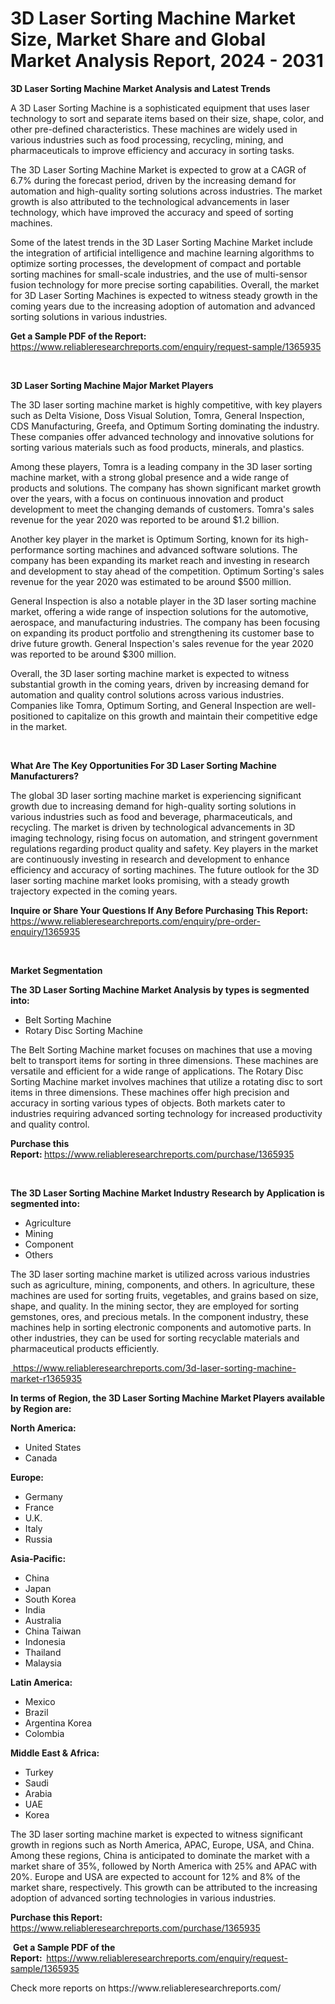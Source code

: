 <p><h1>3D Laser Sorting Machine Market Size, Market Share and Global Market Analysis Report, 2024 - 2031</h1></p><p><strong>3D Laser Sorting Machine Market Analysis and Latest Trends</strong></p>
<p><p>A 3D Laser Sorting Machine is a sophisticated equipment that uses laser technology to sort and separate items based on their size, shape, color, and other pre-defined characteristics. These machines are widely used in various industries such as food processing, recycling, mining, and pharmaceuticals to improve efficiency and accuracy in sorting tasks.</p><p>The 3D Laser Sorting Machine Market is expected to grow at a CAGR of 6.7% during the forecast period, driven by the increasing demand for automation and high-quality sorting solutions across industries. The market growth is also attributed to the technological advancements in laser technology, which have improved the accuracy and speed of sorting machines.</p><p>Some of the latest trends in the 3D Laser Sorting Machine Market include the integration of artificial intelligence and machine learning algorithms to optimize sorting processes, the development of compact and portable sorting machines for small-scale industries, and the use of multi-sensor fusion technology for more precise sorting capabilities. Overall, the market for 3D Laser Sorting Machines is expected to witness steady growth in the coming years due to the increasing adoption of automation and advanced sorting solutions in various industries.</p></p>
<p><strong>Get a Sample PDF of the Report:&nbsp;</strong> <a href="https://www.reliableresearchreports.com/enquiry/request-sample/1365935">https://www.reliableresearchreports.com/enquiry/request-sample/1365935</a></p>
<p>&nbsp;</p>
<p><strong>3D Laser Sorting Machine Major Market Players</strong></p>
<p><p>The 3D laser sorting machine market is highly competitive, with key players such as Delta Visione, Doss Visual Solution, Tomra, General Inspection, CDS Manufacturing, Greefa, and Optimum Sorting dominating the industry. These companies offer advanced technology and innovative solutions for sorting various materials such as food products, minerals, and plastics.</p><p>Among these players, Tomra is a leading company in the 3D laser sorting machine market, with a strong global presence and a wide range of products and solutions. The company has shown significant market growth over the years, with a focus on continuous innovation and product development to meet the changing demands of customers. Tomra's sales revenue for the year 2020 was reported to be around $1.2 billion.</p><p>Another key player in the market is Optimum Sorting, known for its high-performance sorting machines and advanced software solutions. The company has been expanding its market reach and investing in research and development to stay ahead of the competition. Optimum Sorting's sales revenue for the year 2020 was estimated to be around $500 million.</p><p>General Inspection is also a notable player in the 3D laser sorting machine market, offering a wide range of inspection solutions for the automotive, aerospace, and manufacturing industries. The company has been focusing on expanding its product portfolio and strengthening its customer base to drive future growth. General Inspection's sales revenue for the year 2020 was reported to be around $300 million.</p><p>Overall, the 3D laser sorting machine market is expected to witness substantial growth in the coming years, driven by increasing demand for automation and quality control solutions across various industries. Companies like Tomra, Optimum Sorting, and General Inspection are well-positioned to capitalize on this growth and maintain their competitive edge in the market.</p></p>
<p>&nbsp;</p>
<p><strong>What Are The Key Opportunities For 3D Laser Sorting Machine Manufacturers?</strong></p>
<p><p>The global 3D laser sorting machine market is experiencing significant growth due to increasing demand for high-quality sorting solutions in various industries such as food and beverage, pharmaceuticals, and recycling. The market is driven by technological advancements in 3D imaging technology, rising focus on automation, and stringent government regulations regarding product quality and safety. Key players in the market are continuously investing in research and development to enhance efficiency and accuracy of sorting machines. The future outlook for the 3D laser sorting machine market looks promising, with a steady growth trajectory expected in the coming years.</p></p>
<p><strong>Inquire or Share Your Questions If Any Before Purchasing This Report:</strong> <a href="https://www.reliableresearchreports.com/enquiry/pre-order-enquiry/1365935">https://www.reliableresearchreports.com/enquiry/pre-order-enquiry/1365935</a></p>
<p>&nbsp;</p>
<p><strong>Market Segmentation</strong></p>
<p><strong>The 3D Laser Sorting Machine Market Analysis by types is segmented into:</strong></p>
<p><ul><li>Belt Sorting Machine</li><li>Rotary Disc Sorting Machine</li></ul></p>
<p><p>The Belt Sorting Machine market focuses on machines that use a moving belt to transport items for sorting in three dimensions. These machines are versatile and efficient for a wide range of applications. The Rotary Disc Sorting Machine market involves machines that utilize a rotating disc to sort items in three dimensions. These machines offer high precision and accuracy in sorting various types of objects. Both markets cater to industries requiring advanced sorting technology for increased productivity and quality control.</p></p>
<p><strong>Purchase this Report:&nbsp;</strong><a href="https://www.reliableresearchreports.com/purchase/1365935">https://www.reliableresearchreports.com/purchase/1365935</a></p>
<p>&nbsp;</p>
<p><strong>The 3D Laser Sorting Machine Market Industry Research by Application is segmented into:</strong></p>
<p><ul><li>Agriculture</li><li>Mining</li><li>Component</li><li>Others</li></ul></p>
<p><p>The 3D laser sorting machine market is utilized across various industries such as agriculture, mining, components, and others. In agriculture, these machines are used for sorting fruits, vegetables, and grains based on size, shape, and quality. In the mining sector, they are employed for sorting gemstones, ores, and precious metals. In the component industry, these machines help in sorting electronic components and automotive parts. In other industries, they can be used for sorting recyclable materials and pharmaceutical products efficiently.</p></p>
<p><a href="https://www.reliableresearchreports.com/3d-laser-sorting-machine-market-r1365935">&nbsp;https://www.reliableresearchreports.com/3d-laser-sorting-machine-market-r1365935</a></p>
<p><strong>In terms of Region, the 3D Laser Sorting Machine Market Players available by Region are:</strong></p>
<p>
    <p> <strong> North America: </strong>
        <ul>
            <li>United States</li>
            <li>Canada</li>
        </ul>
        </p> 
    <p> <strong> Europe: </strong>
        <ul>
            <li>Germany</li>
            <li>France</li>
            <li>U.K.</li>
            <li>Italy</li>
            <li>Russia</li>
        </ul>
        </p> 
    <p> <strong> Asia-Pacific: </strong>
        <ul>
            <li>China</li>
            <li>Japan</li>
            <li>South Korea</li>
            <li>India</li>
            <li>Australia</li>
            <li>China Taiwan</li>
            <li>Indonesia</li>
            <li>Thailand</li>
            <li>Malaysia</li>
        </ul>
        </p> 
    <p> <strong> Latin America: </strong>
        <ul>
            <li>Mexico</li>
            <li>Brazil</li>
            <li>Argentina Korea</li>
            <li>Colombia</li>
        </ul>
        </p> 
    <p> <strong> Middle East & Africa: </strong>
        <ul>
            <li>Turkey</li>
            <li>Saudi</li>
            <li>Arabia</li>
            <li>UAE</li>
            <li>Korea</li>
        </ul>
    </p>
    </p>
<p><p>The 3D laser sorting machine market is expected to witness significant growth in regions such as North America, APAC, Europe, USA, and China. Among these regions, China is anticipated to dominate the market with a market share of 35%, followed by North America with 25% and APAC with 20%. Europe and USA are expected to account for 12% and 8% of the market share, respectively. This growth can be attributed to the increasing adoption of advanced sorting technologies in various industries.</p></p>
<p><strong>Purchase this Report: </strong><a href="https://www.reliableresearchreports.com/purchase/1365935">https://www.reliableresearchreports.com/purchase/1365935</a></p>
<p>&nbsp;<strong>Get a Sample PDF of the Report:&nbsp;&nbsp;</strong><a href="https://www.reliableresearchreports.com/enquiry/request-sample/1365935">https://www.reliableresearchreports.com/enquiry/request-sample/1365935</a></p>
<p><strong></strong></p>
<p>Check more reports on https://www.reliableresearchreports.com/</p>